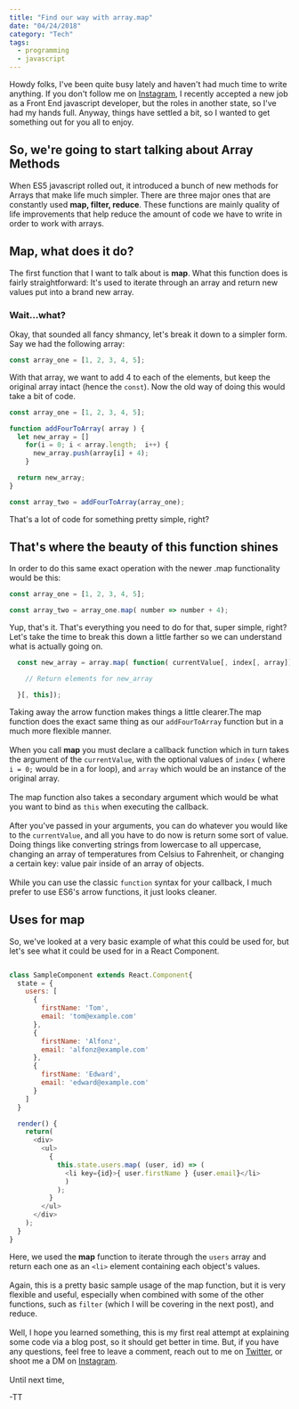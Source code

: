```yaml
---
title: "Find our way with array.map"
date: "04/24/2018"
category: "Tech"
tags:
  - programming
  - javascript
---
```


Howdy folks, I've been quite busy lately and haven't had much time to write anything. If you don't follow me on [Instagram](https://instagram.com/tallestthomas), I recently accepted a new job
as a Front End javascript developer, but the roles in another state, so I've had my hands full. Anyway, things have settled a bit, so I wanted to get something out for you all to enjoy.

## So, we're going to start talking about Array Methods

When ES5 javascript rolled out, it introduced a bunch of new methods for Arrays that make life much simpler.  There are three major ones that are constantly used **map, filter, reduce**. These functions are mainly quality of life improvements that help reduce the amount of code we have to write in order to work with arrays.

## Map, what does it do?

The first function that I want to talk about is **map**. What this function does is fairly straightforward: It's used to iterate through an array and return new values put into a brand new array.

### Wait...what?

Okay, that sounded all fancy shmancy, let's break it down to a simpler form. Say we had the following array:

```javascript
const array_one = [1, 2, 3, 4, 5];
```

With that array, we want to add 4 to each of the elements, but keep the
original array intact (hence the `const`). Now the old way of doing this
would take a bit of code.

```javascript
const array_one = [1, 2, 3, 4, 5];

function addFourToArray( array ) {
  let new_array = []
    for(i = 0; i < array.length;  i++) {
      new_array.push(array[i] + 4);
    }

  return new_array;
}

const array_two = addFourToArray(array_one);
```

That's a lot of code for something pretty simple, right?

## That's where the beauty of this function shines

In order to do this same exact operation with the newer .map functionality would
be this:

```javascript
const array_one = [1, 2, 3, 4, 5];

const array_two = array_one.map( number => number + 4);
```

Yup, that's it. That's everything you need to do for that, super simple, right?
Let's take the time to break this down a little farther so we can understand what is actually going on.

```javascript
  const new_array = array.map( function( currentValue[, index[, array]]){

    // Return elements for new_array

  }[, this]);
```

Taking away the arrow function makes things a little clearer.The map function does the exact same thing as our `addFourToArray` function but in a much more flexible manner. 
<br />
<br />
When you call **map** you must declare a callback function which in turn takes the argument of the `currentValue`, with the optional values of
`index` ( where `i = 0;` would be in a for loop), and `array` which would be an instance of the original array. 
<br />
<br />
The map function also takes a secondary argument which
would be what you want to bind as `this` when executing the callback.
<br />
<br />
After you've passed in your arguments, you can do whatever you would like to the
`currentValue`, and all you have to do now is return some sort of value. Doing
things like converting strings from lowercase to all uppercase, changing an array of temperatures from Celsius to Fahrenheit, or changing a certain key: value
pair inside of an array of objects. 
<br />
<br />
While you can use the classic `function` syntax for your callback, I much
prefer to use ES6's arrow functions, it just looks cleaner.

## Uses for map

So, we've looked at a very basic example of what this could be used for, but
let's see what it could be used for in a React Component.

```javascript

class SampleComponent extends React.Component{
  state = {
    users: [
      { 
        firstName: 'Tom',
        email: 'tom@example.com'
      },
      {
        firstName: 'Alfonz',
        email: 'alfonz@example.com'
      },
      {
        firstName: 'Edward',
        email: 'edward@example.com'
      }
    ]
  }

  render() {
    return(
      <div>
        <ul>
          {
            this.state.users.map( (user, id) => (
              <li key={id}>{ user.firstName } {user.email}</li>
              )
            );
          }
        </ul>
      </div>
    );
  }
}
```

Here, we used the **map** function to iterate through the ` users ` array and
return each one as an ` <li> ` element containing each object's values.
<br/>
<br/>
Again, this is a pretty basic sample usage of the map function, but it is very flexible and useful, especially when combined with some of the other functions, such as `filter` (which I will be covering in the next post), and reduce.
<br/>
<br/>
Well, I hope you learned something, this is my first real attempt at
explaining some code via a blog post, so it should get better in time. But, if you have any questions, feel free to leave a comment, reach out to me on [Twitter]( https://twitter.com/tallestthomas ), or shoot me a DM on [Instagram](https://instagram.com/tallestthomas).
<br />
<br />
Until next time,

-TT

